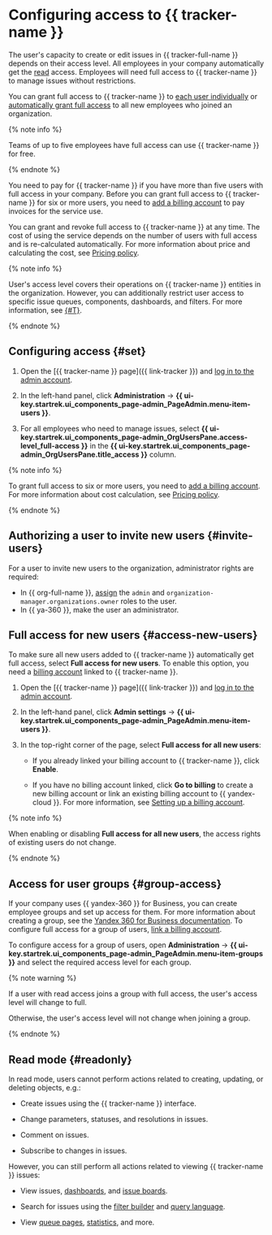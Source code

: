 # Configuring access to {{ tracker-name }}

The user's capacity to create or edit issues in {{ tracker-full-name }} depends on their access level. All employees in your company automatically get the [read](#readonly) access. Employees will need full access to {{ tracker-name }} to manage issues without restrictions.

You can grant full access to {{ tracker-name }} to [each user individually](#set) or [automatically grant full access](#access-new-users) to all new employees who joined an organization.

{% note info %}

Teams of up to five employees have full access can use {{ tracker-name }} for free.

{% endnote %}

You need to pay for {{ tracker-name }} if you have more than five users with full access in your company. Before you can grant full access to {{ tracker-name }} for six or more users, you need to [add a billing account](billing-account.md#bind) to pay invoices for the service use.

You can grant and revoke full access to {{ tracker-name }} at any time. The cost of using the service depends on the number of users with full access and is re-calculated automatically. For more information about price and calculating the cost, see [Pricing policy](pricing.md).

{% note info %}

User's access level covers their operations on {{ tracker-name }} entities in the organization. However, you can additionally restrict user access to specific issue queues, components, dashboards, and filters. For more information, see [{#T}](role-model.md).

{% endnote %}


## Configuring access {#set}

1. Open the [{{ tracker-name }} page]({{ link-tracker }}) and [log in to the admin account](user/login.md).

1. In the left-hand panel, click **Administration** → **{{ ui-key.startrek.ui_components_page-admin_PageAdmin.menu-item-users }}**.

1. For all employees who need to manage issues, select **{{ ui-key.startrek.ui_components_page-admin_OrgUsersPane.access-level_full-access }}** in the **{{ ui-key.startrek.ui_components_page-admin_OrgUsersPane.title_access }}** column.

{% note info %}

To grant full access to six or more users, you need to [add a billing account](billing-account.md#bind). For more information about cost calculation, see [Pricing policy](pricing.md).

{% endnote %}


## Authorizing a user to invite new users {#invite-users}

For a user to invite new users to the organization, administrator rights are required:
* In {{ org-full-name }}, [assign](https://org.cloud.yandex.ru/acl) the `admin` and `organization-manager.organizations.owner` roles to the user.
* In {{ ya-360 }}, make the user an administrator.


## Full access for new users {#access-new-users}

To make sure all new users added to {{ tracker-name }} automatically get full access, select **Full access for new users**. To enable this option, you need a [billing account](billing-account.md) linked to {{ tracker-name }}.

1. Open the [{{ tracker-name }} page]({{ link-tracker }}) and [log in to the admin account](user/login.md).

1. In the left-hand panel, click **Admin settings** → **{{ ui-key.startrek.ui_components_page-admin_PageAdmin.menu-item-users }}**.

1. In the top-right corner of the page, select **Full access for all new users**:

   - If you already linked your billing account to {{ tracker-name }}, click **Enable**.

   - If you have no billing account linked, click **Go to billing** to create a new billing account or link an existing billing account to {{ yandex-cloud }}. For more information, see [Setting up a billing account](billing-account.md).

{% note info %}

When enabling or disabling **Full access for all new users**, the access rights of existing users do not change.

{% endnote %}

## Access for user groups {#group-access}

If your company uses {{ yandex-360 }} for Business, you can create employee groups and set up access for them. For more information about creating a group, see the [Yandex 360 for Business documentation](https://yandex.ru/support/business/projects.html). To configure full access for a group of users, [link a billing account](billing-account.md).

To configure access for a group of users, open **Administration** → **{{ ui-key.startrek.ui_components_page-admin_PageAdmin.menu-item-groups }}** and select the required access level for each group.

{% note warning %}

If a user with read access joins a group with full access, the user's access level will change to full.

Otherwise, the user's access level will not change when joining a group.

{% endnote %}


## Read mode {#readonly}

In read mode, users cannot perform actions related to creating, updating, or deleting objects, e.g.:

- Create issues using the {{ tracker-name }} interface.

- Change parameters, statuses, and resolutions in issues.

- Comment on issues.

- Subscribe to changes in issues.

However, you can still perform all actions related to viewing {{ tracker-name }} issues:

- View issues, [dashboards](user/dashboard.md), and [issue boards](manager/agile-new.md).

- Search for issues using the [filter builder](user/create-filter.md) and [query language](user/query-filter.md).

- View [queue pages](manager/quick-filters.md), [statistics](manager/statistics.md), and more.

